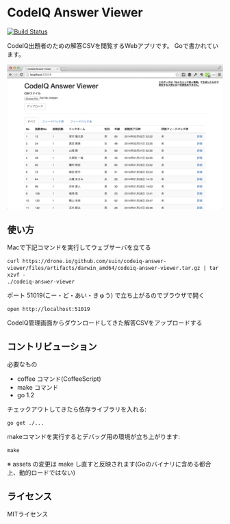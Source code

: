 # CodeIQ Answer Viewer

[![Build Status](https://drone.io/github.com/suin/codeiq-answer-viewer/status.png)](https://drone.io/github.com/suin/codeiq-answer-viewer/latest)

CodeIQ出題者のための解答CSVを閲覧するWebアプリです。
Goで書かれています。

![](https://raw.githubusercontent.com/suin/codeiq-answer-viewer/master/image.png)

## 使い方

Macで下記コマンドを実行してウェブサーバを立てる

```
curl https://drone.io/github.com/suin/codeiq-answer-viewer/files/artifacts/darwin_amd64/codeiq-answer-viewer.tar.gz | tar xzvf -
./codeiq-answer-viewer
```

ポート 51019(こー・ど・あい・きゅう) で立ち上がるのでブラウザで開く

```
open http://localhost:51019
```

CodeIQ管理画面からダウンロードしてきた解答CSVをアップロードする



## コントリビューション

必要なもの

* coffee コマンド(CoffeeScript)
* make コマンド
* go 1.2

チェックアウトしてきたら依存ライブラリを入れる:

```
go get ./...
```


makeコマンドを実行するとデバッグ用の環境が立ち上がります:

```
make
```

※ assets の変更は make し直すと反映されます(Goのバイナリに含める都合上、動的ロードではない)

## ライセンス

MITライセンス

